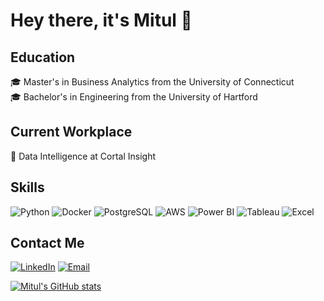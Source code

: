 # Hey there, it's Mitul 👋

## Education
🎓 Master's in Business Analytics from the University of Connecticut  
🎓 Bachelor's in Engineering from the University of Hartford

## Current Workplace
💼 Data Intelligence at Cortal Insight

## Skills
![Python](https://img.shields.io/badge/-Python-3776AB?style=flat-square&logo=python&logoColor=white)
![Docker](https://img.shields.io/badge/-Docker-2496ED?style=flat-square&logo=docker&logoColor=white)
![PostgreSQL](https://img.shields.io/badge/-PostgreSQL-336791?style=flat-square&logo=postgresql&logoColor=white)
![AWS](https://img.shields.io/badge/-AWS-232F3E?style=flat-square&logo=amazon-aws&logoColor=white)
![Power BI](https://img.shields.io/badge/-Power%20BI-F2C811?style=flat-square&logo=power-bi&logoColor=black)
![Tableau](https://img.shields.io/badge/-Tableau-E97627?style=flat-square&logo=tableau&logoColor=white)
![Excel](https://img.shields.io/badge/-Excel-217346?style=flat-square&logo=microsoft-excel&logoColor=white)

## Contact Me
[![LinkedIn](https://img.shields.io/badge/-LinkedIn-0A66C2?style=flat-square&logo=linkedin&logoColor=white)](https://www.linkedin.com/in/mitulsivakumar)
[![Email](https://img.shields.io/badge/-Email-D14836?style=flat-square&logo=gmail&logoColor=white)](mailto:mitul6282@gmail.com)

[![Mitul's GitHub stats](https://github-readme-stats.vercel.app/api?username=ksmitul)](https://github.com/ksmitul/github-readme-stats)



